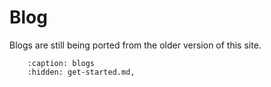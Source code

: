 # Blog

Blogs are still being ported from the older version of this site.


```{toctree}::
    :caption: blogs
    :hidden: get-started.md,

```
